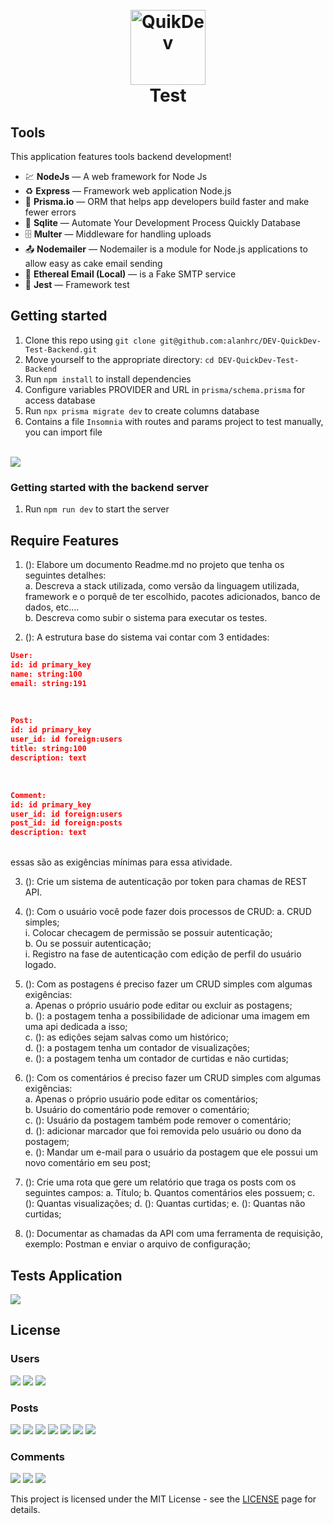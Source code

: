 <h1 align="center">
<br>
  <img src="https://quikdev.com.br/wp-content/uploads/2020/04/cropped-quikdev-logo.png" alt="QuikDev" width="120">
<br>
Test
</h1>

## Tools

This application features tools backend development!

- 💹 **NodeJs** — A web framework for Node Js
- ♻️ **Express** — Framework web application Node.js
- 📄 **Prisma.io** — ORM that helps app developers build faster and make fewer errors
- 💾 **Sqlite** — Automate Your Development Process Quickly Database
- 🗄 **Multer** — Middleware for handling uploads
- 📤 **Nodemailer** — Nodemailer is a module for Node.js applications to allow easy as cake email sending
- 📝 **Ethereal Email (Local)** — is a Fake SMTP service
- 📝 **Jest** — Framework test

## Getting started

1. Clone this repo using `git clone git@github.com:alanhrc/DEV-QuickDev-Test-Backend.git`
2. Move yourself to the appropriate directory: `cd DEV-QuickDev-Test-Backend`<br />
3. Run `npm install` to install dependencies<br />
4. Configure variables PROVIDER and URL in `prisma/schema.prisma` for access database<br />
5. Run `npx prisma migrate dev` to create columns database
6. Contains a file `Insomnia` with routes and params project to test manually, you can import file

<br />

<img src="./assets/insomnia.png" />

<br />

### Getting started with the backend server

1. Run `npm run dev` to start the server

## Require Features

1. (): Elabore um documento Readme.md no projeto que tenha os seguintes detalhes:<br />
a. Descreva a stack utilizada, como versão da linguagem utilizada, framework e o
porquê de ter escolhido, pacotes adicionados, banco de dados, etc....<br />
b. Descreva como subir o sistema para executar os testes.<br />

2. (): A estrutura base do sistema vai contar com 3 entidades:

```json
User:
id: id primary_key
name: string:100
email: string:191
```

<br />

```json
Post:
id: id primary_key
user_id: id foreign:users
title: string:100
description: text
```

<br />

```json
Comment:
id: id primary_key
user_id: id foreign:users
post_id: id foreign:posts
description: text
```

<br />
essas são as exigências mínimas para essa atividade.<br />

3. (): Crie um sistema de autenticação por token para chamas de REST API.<br />

4. (): Com o usuário você pode fazer dois processos de CRUD:
a. CRUD simples;<br />
i. Colocar checagem de permissão se possuir autenticação;<br />
b. Ou se possuir autenticação;<br />
i. Registro na fase de autenticação com edição de perfil do usuário logado.<br />

5. (): Com as postagens é preciso fazer um CRUD simples com algumas exigências:<br />
a. Apenas o próprio usuário pode editar ou excluir as postagens;<br />
b. (): a postagem tenha a possibilidade de adicionar uma imagem em uma api
dedicada a isso;<br />
c. (): as edições sejam salvas como um histórico;<br />
d. (): a postagem tenha um contador de visualizações;<br />
e. (): a postagem tenha um contador de curtidas e não curtidas;<br />

6. (): Com os comentários é preciso fazer um CRUD simples com algumas exigências:<br />
a. Apenas o próprio usuário pode editar os comentários;<br />
b. Usuário do comentário pode remover o comentário;<br />
c. (): Usuário da postagem também pode remover o comentário;<br />
d. (): adicionar marcador que foi removida pelo usuário ou dono da postagem;<br />
e. (): Mandar um e-mail para o usuário da postagem que ele possui um novo
comentário em seu post;<br />

7. (): Crie uma rota que gere um relatório que traga os posts com os seguintes campos:
a. Título;
b. Quantos comentários eles possuem;
c. (): Quantas visualizações;
d. (): Quantas curtidas;
e. (): Quantas não curtidas;

8. (): Documentar as chamadas da API com uma ferramenta de requisição, exemplo: Postman
e enviar o arquivo de configuração;

## Tests Application

<img src="./assets/coverage.png" />

<br />

## License

### Users
<img src="./assets/usersTests/createUser.png" />
<img src="./assets/usersTests/authenticateUser.png" />
<img src="./assets/usersTests/updateUser.png" />

<br />

### Posts
<img src="./assets/postsTests/createPost.png" />
<img src="./assets/postsTests/getAllPosts.png" />
<img src="./assets/postsTests/likeOrDislikePost.png" />
<img src="./assets/postsTests/updatePost.png" />
<img src="./assets/postsTests/updateViewsPost.png" />
<img src="./assets/postsTests/sendEmailReceivedPost.png" />
<img src="./assets/postsTests/uploadFiles.png" />

<br />

### Comments
<img src="./assets/commentsTests/createComment.png" />
<img src="./assets/commentsTests/removeCommentByOwner.png" />
<img src="./assets/commentsTests/updateComment.png" />

<br />

This project is licensed under the MIT License - see the [LICENSE](https://opensource.org/licenses/MIT) page for details.
